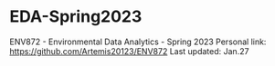 # EDA-Spring2023
ENV872 - Environmental Data Analytics - Spring 2023
Personal link: https://github.com/Artemis20123/ENV872
Last updated: Jan.27